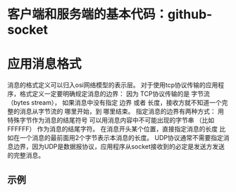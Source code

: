 # 客户端和服务端的基本代码：github-socket

# 应用消息格式
消息的格式定义可以归入osi网络模型的表示层。
对于使用tcp协议传输的应用程序，格式定义一定要明确规定消息的边界：
    因为 TCP协议传输的是 字节流（bytes stream）， 如果消息中没有指定 边界 或者 长度，接收方就不知道一个完整的消息从字节流的 哪里开始，到 哪里结束。
指定消息的边界有两种方式：
    用特殊字节作为消息的结尾符号
        可以用消息内容中不可能出现的字节串 （比如 FFFFFF） 作为消息的结尾字符。
    在消息开头某个位置，直接指定消息的长度
        比如在一个消息的最前面用2个字节表示本消息的长度。
UDP协议通常不需要指定消息边界，因为UDP是数据报协议，应用程序从socket接收到的必定是发送方发送的完整消息。

## 示例

